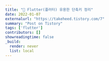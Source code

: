 ```yaml
---
title: "📱 Flutter(플러터) 유용한 단축키 정리"
date: 2022-01-07
externalurl: "https://takeheed.tistory.com/7"
summary: "Post on Tistory"
tags: ['flutter']
contributors: []
showreadingtime: false
_build:
  render: never
  list: local
---
```

